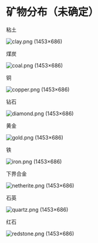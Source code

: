 # 矿物分布（未确定）

粘土

![clay.png (1453×686)](https://img-cdn.yvmou.cn/pigo/202412151354274.png)

煤炭

![coal.png (1453×686)](https://img-cdn.yvmou.cn/pigo/202412151354062.png)

铜

![copper.png (1453×686)](https://img-cdn.yvmou.cn/pigo/202412151356843.png)

钻石

![diamond.png (1453×686)](https://img-cdn.yvmou.cn/pigo/202412151356140.png)

黄金

![gold.png (1453×686)](https://img-cdn.yvmou.cn/pigo/202412151356370.png)

铁

![iron.png (1453×686)](https://img-cdn.yvmou.cn/pigo/202412151357926.png)

下界合金

![netherite.png (1453×686)](https://img-cdn.yvmou.cn/pigo/202412151357040.png)

石英

![quartz.png (1453×686)](https://img-cdn.yvmou.cn/pigo/202412151357140.png)

红石

![redstone.png (1453×686)](https://img-cdn.yvmou.cn/pigo/202412151358479.png)